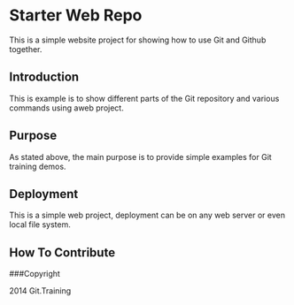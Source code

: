 # Starter Web Repo

This is a simple website project for
showing how to use Git and Github together.
## Introduction

This is example is to show different parts
of the Git repository and various commands
using aweb project.

## Purpose

As stated above, the main purpose is to 
provide simple examples for Git training
demos.

## Deployment

This is a simple web project, deployment
can be on any web server or even local
file system.

## How To Contribute

###Copyright

2014 Git.Training